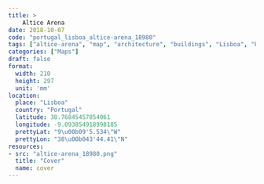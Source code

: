 ```yaml
---
title: > 
    Altice Arena
date: 2018-10-07
code: "portugal_lisboa_altice-arena_18980"
tags: ["altice-arena", "map", "architecture", "buildings", "Lisboa", "Portugal"]
categories: ["Maps"]
draft: false
format:
  width: 210
  height: 297
  unit: 'mm'
location:
  place: "Lisboa"
  country: "Portugal"
  latitude: 38.76845457854061
  longitude: -9.093854918998185
  prettyLat: "9\u00b09'5.534\"W"
  prettyLon: "38\u00b043'44.41\"N"
resources:
- src: "altice-arena_18980.png"
  title: "Cover"
  name: cover
---
```

